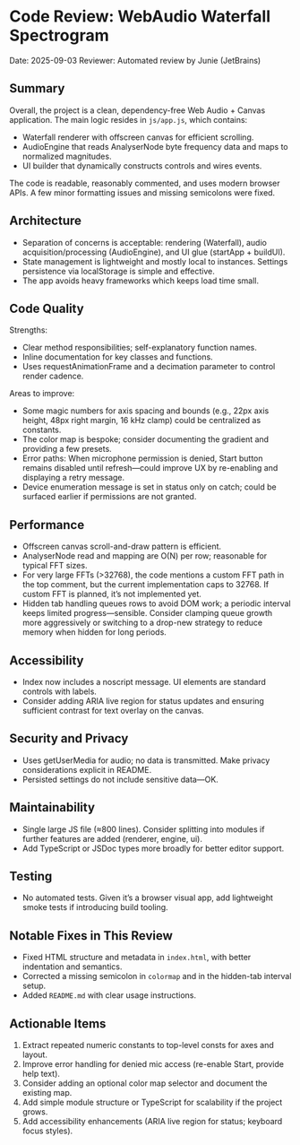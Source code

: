 # Code Review: WebAudio Waterfall Spectrogram

Date: 2025-09-03
Reviewer: Automated review by Junie (JetBrains)

## Summary
Overall, the project is a clean, dependency-free Web Audio + Canvas application. The main logic resides in `js/app.js`, which contains:
- Waterfall renderer with offscreen canvas for efficient scrolling.
- AudioEngine that reads AnalyserNode byte frequency data and maps to normalized magnitudes.
- UI builder that dynamically constructs controls and wires events.

The code is readable, reasonably commented, and uses modern browser APIs. A few minor formatting issues and missing semicolons were fixed.

## Architecture
- Separation of concerns is acceptable: rendering (Waterfall), audio acquisition/processing (AudioEngine), and UI glue (startApp + buildUI).
- State management is lightweight and mostly local to instances. Settings persistence via localStorage is simple and effective.
- The app avoids heavy frameworks which keeps load time small.

## Code Quality
Strengths:
- Clear method responsibilities; self-explanatory function names.
- Inline documentation for key classes and functions.
- Uses requestAnimationFrame and a decimation parameter to control render cadence.

Areas to improve:
- Some magic numbers for axis spacing and bounds (e.g., 22px axis height, 48px right margin, 16 kHz clamp) could be centralized as constants.
- The color map is bespoke; consider documenting the gradient and providing a few presets.
- Error paths: When microphone permission is denied, Start button remains disabled until refresh—could improve UX by re-enabling and displaying a retry message.
- Device enumeration message is set in status only on catch; could be surfaced earlier if permissions are not granted.

## Performance
- Offscreen canvas scroll-and-draw pattern is efficient.
- AnalyserNode read and mapping are O(N) per row; reasonable for typical FFT sizes.
- For very large FFTs (>32768), the code mentions a custom FFT path in the top comment, but the current implementation caps to 32768. If custom FFT is planned, it’s not implemented yet.
- Hidden tab handling queues rows to avoid DOM work; a periodic interval keeps limited progress—sensible. Consider clamping queue growth more aggressively or switching to a drop-new strategy to reduce memory when hidden for long periods.

## Accessibility
- Index now includes a noscript message. UI elements are standard controls with labels.
- Consider adding ARIA live region for status updates and ensuring sufficient contrast for text overlay on the canvas.

## Security and Privacy
- Uses getUserMedia for audio; no data is transmitted. Make privacy considerations explicit in README.
- Persisted settings do not include sensitive data—OK.

## Maintainability
- Single large JS file (≈800 lines). Consider splitting into modules if further features are added (renderer, engine, ui).
- Add TypeScript or JSDoc types more broadly for better editor support.

## Testing
- No automated tests. Given it’s a browser visual app, add lightweight smoke tests if introducing build tooling.

## Notable Fixes in This Review
- Fixed HTML structure and metadata in `index.html`, with better indentation and semantics.
- Corrected a missing semicolon in `colormap` and in the hidden-tab interval setup.
- Added `README.md` with clear usage instructions.

## Actionable Items
1. Extract repeated numeric constants to top-level consts for axes and layout.
2. Improve error handling for denied mic access (re-enable Start, provide help text).
3. Consider adding an optional color map selector and document the existing map.
4. Add simple module structure or TypeScript for scalability if the project grows.
5. Add accessibility enhancements (ARIA live region for status; keyboard focus styles).
